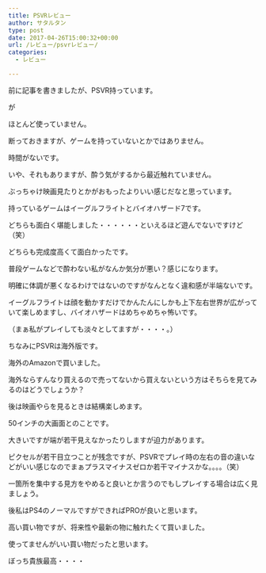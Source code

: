 ```yaml
---
title: PSVRレビュー
author: サタルタン
type: post
date: 2017-04-26T15:00:32+00:00
url: /レビュー/psvrレビュー/
categories:
  - レビュー

---
```

前に記事を書きましたが、PSVR持っています。

が

ほとんど使っていません。

断っておきますが、ゲームを持っていないとかではありません。

時間がないです。

いや、それもありますが、酔う気がするから最近触れていません。

ぶっちゃけ映画見たりとかがおもったよりいい感じだなと思っています。

持っているゲームはイーグルフライトとバイオハザード7です。

どちらも面白く堪能しました・・・・・・といえるほど遊んでないですけど（笑）

どちらも完成度高くて面白かったです。

普段ゲームなどで酔わない私がなんか気分が悪い？感じになります。

明確に体調が悪くなるわけではないのですがなんとなく違和感が半端ないです。

イーグルフライトは顔を動かすだけでかんたんにしかも上下左右世界が広がっていて楽しめますし、バイオハザードはめちゃめちゃ怖いです。
  
（まぁ私がプレイしても淡々としてますが・・・・。）

ちなみにPSVRは海外版です。

海外のAmazonで買いました。

海外ならすんなり買えるので売ってないから買えないという方はそちらを見てみるのはどうでしょうか？

後は映画やらを見るときは結構楽しめます。

50インチの大画面とのことです。

大きいですが端が若干見えなかったりしますが迫力があります。

ピクセルが若干目立つことが残念ですが、PSVRでプレイ時の左右の音の違いなどがいい感じなのでまぁプラスマイナスゼロか若干マイナスかな。。。。（笑）

一箇所を集中する見方をやめると良いとか言うのでもしプレイする場合は広く見ましょう。

後私はPS4のノーマルですができればPROが良いと思います。

高い買い物ですが、将来性や最新の物に触れたくて買いました。

使ってませんがいい買い物だったと思います。

ぼっち貴族最高・・・・